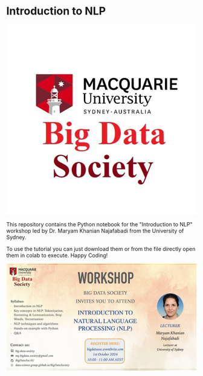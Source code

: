 # Introduction to NLP

![Image Description](bigdatasociety.jfif)

This repository contains the Python notebook for the "Introduction to NLP" workshop led by Dr. Maryam Khanian Najafabadi from the University of Sydney.

To use the tutorial you can just download them or from the file directly open them in colab to execute. Happy Coding!

![Image Description](https---cdn.evbuc.com-images-838462679-550640907505-1-original.20240831-031001.jpeg)
